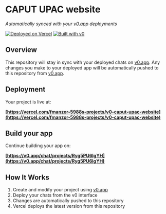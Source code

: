 # CAPUT UPAC website

*Automatically synced with your [v0.app](https://v0.app) deployments*

[![Deployed on Vercel](https://img.shields.io/badge/Deployed%20on-Vercel-black?style=for-the-badge&logo=vercel)](https://vercel.com/fmanzor-5988s-projects/v0-caput-upac-website)
[![Built with v0](https://img.shields.io/badge/Built%20with-v0.app-black?style=for-the-badge)](https://v0.app/chat/projects/Ryg5PU6lgYH)

## Overview

This repository will stay in sync with your deployed chats on [v0.app](https://v0.app).
Any changes you make to your deployed app will be automatically pushed to this repository from [v0.app](https://v0.app).

## Deployment

Your project is live at:

**[https://vercel.com/fmanzor-5988s-projects/v0-caput-upac-website](https://vercel.com/fmanzor-5988s-projects/v0-caput-upac-website)**

## Build your app

Continue building your app on:

**[https://v0.app/chat/projects/Ryg5PU6lgYH](https://v0.app/chat/projects/Ryg5PU6lgYH)**

## How It Works

1. Create and modify your project using [v0.app](https://v0.app)
2. Deploy your chats from the v0 interface
3. Changes are automatically pushed to this repository
4. Vercel deploys the latest version from this repository
